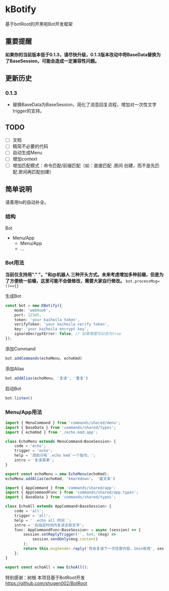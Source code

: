 # kBotify
基于botRoot的开黑啦Bot开发框架

## 重要提醒
**如果你的当前版本低于0.1.3，请尽快升级，0.1.3版本改动中将BaseData替换为了BaseSession，可能会造成一定兼容性问题。**

## 更新历史
### 0.1.3
- 替换BaseData为BaseSession，简化了消息回复流程，增加对一次性文字trigger的支持。

## TODO
- [ ] 文档
- [ ] 精简不必要的代码
- [ ] 自动生成Menu
- [ ] 增加context
- [ ] 增加匹配模式：命令匹配/前缀匹配（如：直接匹配 .房间 创建，而不是先匹配.房间再匹配创建）

## 简单说明
请善用ts的自动补全。
### 结构
Bot
- Menu/App
  - Menu/App
  - ...

### Bot用法

**当前仅支持用"." "。"和@机器人 三种开头方式。未来考虑增加多种前缀，但是为了方便统一前缀，这里可能不会做修改，需要大家自行修改。**
`bot.processMsg=()=>{}`

生成Bot
```ts
const bot = new KBotify({
    mode: 'webhook',
    port: 12345,
    token: 'your kaiheila token',
    verifyToken: 'your kaiheila verify token',
    key: 'your kaiheila encrypt key',
    ignoreDecryptError: false, // 如果需要可以改为true
});
```

添加Command
```ts
bot.addCommands(echoMenu, echoKmd)
```

添加Alias
```ts
bot.addAlias(echoMenu, '复读', '重复')
```

启动Bot
```ts
bot.listen()
```

### Menu/App用法

```ts
import { MenuCommand } from 'commands/shared/menu';
import { BaseData } from 'commands/shared/types';
import { echoKmd } from './echo.kmd.app';

class EchoMenu extends MenuCommand<BaseSession> {
    code = 'echo';
    trigger = 'echo';
    help = '目前只有`.echo kmd`一个指令。';
    intro = '复读菜单';
}

export const echoMenu = new EchoMenu(echoKmd);
echoMenu.addAlias(echoKmd, 'kmarkdown'， '富文本')
```

```ts
import { AppCommand } from 'commands/shared/app';
import { AppCommandFunc } from 'commands/shared/app.types';
import { BaseData } from 'commands/shared/types';

class EchoAll extends AppCommand<BaseSession> {
    code = 'all';
    trigger = 'all';
    help = '`.echo all 时间`';
    intro = '在指定时间内复读全部文字';
    func: AppCommandFunc<BaseSession> = async (session) => {
        session.setReplyTrigger('', 6e4, (msg) =>
            session.sendOnly(msg.content)
        );
        return this.msgSender.reply('将会复读下一次任意内容，1min有效', session);
    };
}

export const echoAll = new EchoAll();
```

特别感谢：树根
本项目基于BotRoot开发
https://github.com/shugen002/BotRoot